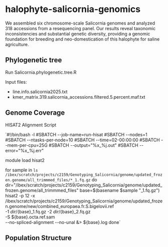 # halophyte-salicornia-genomics
We assembled six chromosome-scale Salicornia genomes and analyzed 318 accessions from a resequencing panel. Our results reveal taxonomic inconsistencies and substantial genetic diversity, providing a genomic foundation for breeding and neo-domestication of this halophyte for saline agriculture.

## Phylogenetic tree
Run Salicornia.phylogenetic.tree.R 

Input files: 
- line.info.salicornia2025.txt
- kmer_matrix.319.salicornia_accessions.filtered.5.percent.maf.txt

## Genome Coverage
HISAT2 Alignment Script 

`#!/bin/bash -l
#SBATCH --job-name=run-hisat
#SBATCH --nodes=1
#SBATCH --ntasks-per-node=10
#SBATCH --time=02-00:00:00
#SBATCH --mem-per-cpu=25G
#SBATCH --output="%x_%j.out"
#SBATCH --error="%x_%j.err"

module load hisat2

for sample in `ls /ibex/scratch/projects/c2159/Genotyping_Salicornia/genome/updated_frozen.genome/all_trimmmed_files/*_1.fq.gz`
do
  dir="/ibex/scratch/projects/c2159/Genotyping_Salicornia/genome/updated_frozen.genome/all_trimmmed_files"
  base=$(basename $sample "_1.fq.gz")
  hisat2 -p 12 -x /ibex/scratch/projects/c2159/Genotyping_Salicornia/genome/updated_frozen.genome/new/combined_europaea.fr.S.bigelovii.ref \
         -1 ${dir}/${base}_1.fq.gz -2 ${dir}/${base}_2.fq.gz \
         -S ${base}.octa.ref.sam \
         --no-spliced-alignment --no-unal &> ${base}.log
done`



## Population Structure

